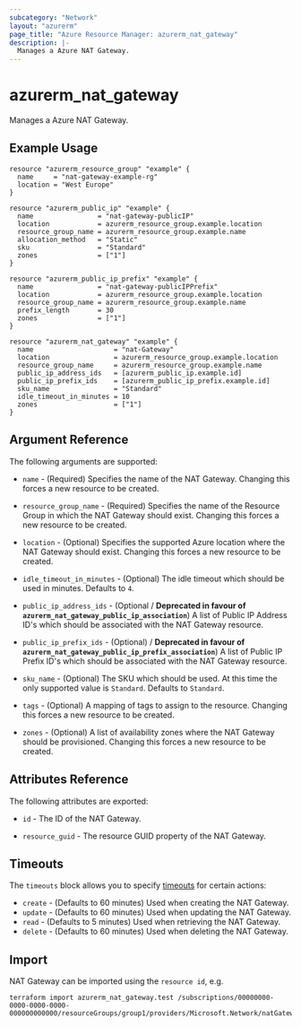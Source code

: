 ```yaml
---
subcategory: "Network"
layout: "azurerm"
page_title: "Azure Resource Manager: azurerm_nat_gateway"
description: |-
  Manages a Azure NAT Gateway.
---
```

# azurerm_nat_gateway

Manages a Azure NAT Gateway.

## Example Usage

```hcl
resource "azurerm_resource_group" "example" {
  name     = "nat-gateway-example-rg"
  location = "West Europe"
}

resource "azurerm_public_ip" "example" {
  name                = "nat-gateway-publicIP"
  location            = azurerm_resource_group.example.location
  resource_group_name = azurerm_resource_group.example.name
  allocation_method   = "Static"
  sku                 = "Standard"
  zones               = ["1"]
}

resource "azurerm_public_ip_prefix" "example" {
  name                = "nat-gateway-publicIPPrefix"
  location            = azurerm_resource_group.example.location
  resource_group_name = azurerm_resource_group.example.name
  prefix_length       = 30
  zones               = ["1"]
}

resource "azurerm_nat_gateway" "example" {
  name                    = "nat-Gateway"
  location                = azurerm_resource_group.example.location
  resource_group_name     = azurerm_resource_group.example.name
  public_ip_address_ids   = [azurerm_public_ip.example.id]
  public_ip_prefix_ids    = [azurerm_public_ip_prefix.example.id]
  sku_name                = "Standard"
  idle_timeout_in_minutes = 10
  zones                   = ["1"]
}
```

## Argument Reference

The following arguments are supported:

* `name` - (Required) Specifies the name of the NAT Gateway. Changing this forces a new resource to be created.

* `resource_group_name` - (Required) Specifies the name of the Resource Group in which the NAT Gateway should exist. Changing this forces a new resource to be created.

* `location` - (Optional) Specifies the supported Azure location where the NAT Gateway should exist. Changing this forces a new resource to be created.

* `idle_timeout_in_minutes` - (Optional) The idle timeout which should be used in minutes. Defaults to `4`.

* `public_ip_address_ids` - (Optional / **Deprecated in favour of `azurerm_nat_gateway_public_ip_association`**) A list of Public IP Address ID's which should be associated with the NAT Gateway resource.

* `public_ip_prefix_ids` - (Optional) / **Deprecated in favour of `azurerm_nat_gateway_public_ip_prefix_association`**) A list of Public IP Prefix ID's which should be associated with the NAT Gateway resource.

* `sku_name` - (Optional) The SKU which should be used. At this time the only supported value is `Standard`. Defaults to `Standard`.

* `tags` - (Optional) A mapping of tags to assign to the resource. Changing this forces a new resource to be created.

* `zones` - (Optional) A list of availability zones where the NAT Gateway should be provisioned. Changing this forces a new resource to be created.

## Attributes Reference

The following attributes are exported:

* `id` - The ID of the NAT Gateway.

* `resource_guid` - The resource GUID property of the NAT Gateway.

## Timeouts

The `timeouts` block allows you to specify [timeouts](https://www.terraform.io/docs/configuration/resources.html#timeouts) for certain actions:

* `create` - (Defaults to 60 minutes) Used when creating the NAT Gateway.
* `update` - (Defaults to 60 minutes) Used when updating the NAT Gateway.
* `read` - (Defaults to 5 minutes) Used when retrieving the NAT Gateway.
* `delete` - (Defaults to 60 minutes) Used when deleting the NAT Gateway.

## Import

NAT Gateway can be imported using the `resource id`, e.g.

```shell
terraform import azurerm_nat_gateway.test /subscriptions/00000000-0000-0000-0000-000000000000/resourceGroups/group1/providers/Microsoft.Network/natGateways/gateway1
```
